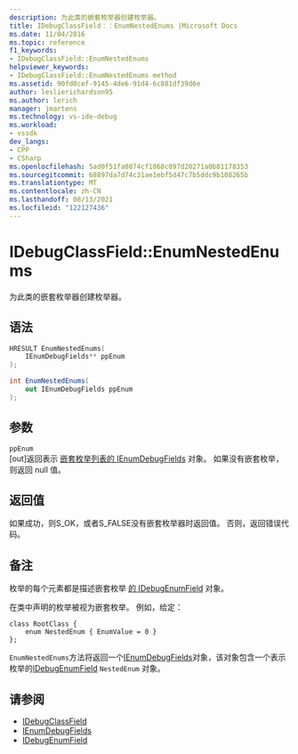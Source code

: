 ```yaml
---
description: 为此类的嵌套枚举器创建枚举器。
title: IDebugClassField：：EnumNestedEnums |Microsoft Docs
ms.date: 11/04/2016
ms.topic: reference
f1_keywords:
- IDebugClassField::EnumNestedEnums
helpviewer_keywords:
- IDebugClassField::EnumNestedEnums method
ms.assetid: 90fd0cef-9145-4de6-91d4-6c881df39d6e
author: leslierichardson95
ms.author: lerich
manager: jmartens
ms.technology: vs-ide-debug
ms.workload:
- vssdk
dev_langs:
- CPP
- CSharp
ms.openlocfilehash: 5ad0f51fa0874cf1068c097d20271a0b81178353
ms.sourcegitcommit: 68897da7d74c31ae1ebf5d47c7b5ddc9b108265b
ms.translationtype: MT
ms.contentlocale: zh-CN
ms.lasthandoff: 08/13/2021
ms.locfileid: "122127436"
---
```

# <a name="idebugclassfieldenumnestedenums"></a>IDebugClassField::EnumNestedEnums
为此类的嵌套枚举器创建枚举器。

## <a name="syntax"></a>语法

```cpp
HRESULT EnumNestedEnums(
    IEnumDebugFields** ppEnum
);
```

```csharp
int EnumNestedEnums(
    out IEnumDebugFields ppEnum
);
```

## <a name="parameters"></a>参数
`ppEnum`\
[out]返回表示 [嵌套枚举列表的 IEnumDebugFields](../../../extensibility/debugger/reference/ienumdebugfields.md) 对象。 如果没有嵌套枚举，则返回 null 值。

## <a name="return-value"></a>返回值
如果成功，则S_OK，或者S_FALSE没有嵌套枚举器时返回值。 否则，返回错误代码。

## <a name="remarks"></a>备注
枚举的每个元素都是描述嵌套枚举 [的 IDebugEnumField](../../../extensibility/debugger/reference/idebugenumfield.md) 对象。

在类中声明的枚举被视为嵌套枚举。 例如，给定：

```
class RootClass {
    enum NestedEnum { EnumValue = 0 }
};
```

`EnumNestedEnums`方法将返回一个[IEnumDebugFields](../../../extensibility/debugger/reference/ienumdebugfields.md)对象，该对象包含一个表示枚举的[IDebugEnumField](../../../extensibility/debugger/reference/idebugenumfield.md) `NestedEnum` 对象。

## <a name="see-also"></a>请参阅
- [IDebugClassField](../../../extensibility/debugger/reference/idebugclassfield.md)
- [IEnumDebugFields](../../../extensibility/debugger/reference/ienumdebugfields.md)
- [IDebugEnumField](../../../extensibility/debugger/reference/idebugenumfield.md)
